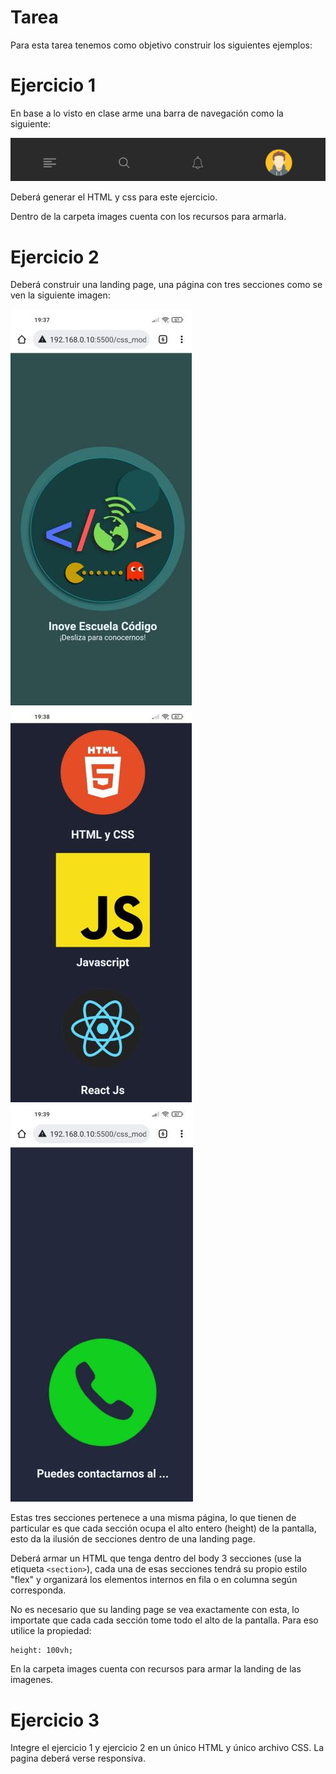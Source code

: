 # Tarea

Para esta tarea tenemos como objetivo construir los siguientes ejemplos:

# Ejercicio 1

En base a lo visto en clase arme una barra de navegación como la siguiente:

![navbar](navbar.gif)

Deberá generar el HTML y css para este ejercicio.

Dentro de la carpeta images cuenta con los recursos para armarla.

# Ejercicio 2
Deberá construir una landing page, una página con tres secciones como se ven la siguiente imagen:

![pantalla1](pantalla1.jpg)\
![pantalla2](pantalla2.jpg)\
![pantalla3](pantalla3.jpg)

Estas tres secciones pertenece a una misma página, lo que tienen de particular es que cada sección ocupa el alto entero (height) de la pantalla, esto da la ilusión de secciones dentro de una landing page.

Deberá armar un HTML que tenga dentro del body 3 secciones (use la etiqueta ```<section>```), cada una de esas secciones tendrá su propio estilo "flex" y organizará los elementos internos en fila o en columna según corresponda.

No es necesario que su landing page se vea exactamente con esta, lo importate que cada cada sección tome todo el alto de la pantalla. Para eso utilice la propiedad:
```
height: 100vh;
```

En la carpeta images cuenta con recursos para armar la landing de las imagenes.

# Ejercicio 3
Integre el ejercicio 1 y ejercicio 2 en un único HTML y único archivo CSS. La pagina deberá verse responsiva.